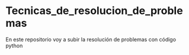 # Tecnicas_de_resolucion_de_problemas
En este repositorio voy a subir la resolución de problemas con código python
